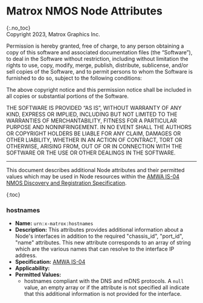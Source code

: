 # Matrox NMOS Node Attributes
{:.no_toc}  
Copyright 2023, Matrox Graphics Inc.

Permission is hereby granted, free of charge, to any person obtaining a copy of this software and associated documentation files (the “Software”), to deal in the Software without restriction, including without limitation the rights to use, copy, modify, merge, publish, distribute, sublicense, and/or sell copies of the Software, and to permit persons to whom the Software is furnished to do so, subject to the following conditions:

The above copyright notice and this permission notice shall be included in all copies or substantial portions of the Software.

THE SOFTWARE IS PROVIDED “AS IS”, WITHOUT WARRANTY OF ANY KIND, EXPRESS OR IMPLIED, INCLUDING BUT NOT LIMITED TO THE WARRANTIES OF MERCHANTABILITY, FITNESS FOR A PARTICULAR PURPOSE AND NONINFRINGEMENT. IN NO EVENT SHALL THE AUTHORS OR COPYRIGHT HOLDERS BE LIABLE FOR ANY CLAIM, DAMAGES OR OTHER LIABILITY, WHETHER IN AN ACTION OF CONTRACT, TORT OR OTHERWISE, ARISING FROM, OUT OF OR IN CONNECTION WITH THE SOFTWARE OR THE USE OR OTHER DEALINGS IN THE SOFTWARE.
  
---
  
This document describes additional Node attributes and their permitted values which may be used in Node resources within the [AMWA IS-04 NMOS Discovery and Registration Specification](https://specs.amwa.tv/is-04).

{:toc}

### hostnames
- **Name:** `urn:x-matrox:hostnames`
- **Description:** This attributes provides additional information about a Node's interfaces in addition to the required "chassis_id", "port_id", "name" attributes. This new attribute corresponds to an array of string which are the various names that can resolve to the interface IP address.
- **Specification:** [AMWA IS-04](https://specs.amwa.tv/IS-04/v1.3)
- **Applicability:** 
- **Permitted Values:**
  - hostnames compliant with the DNS and mDNS protocols. A `null` value, an empty array or if the attribute is not specified all indicate that this additional information is not provided for the interface.
